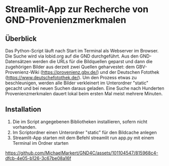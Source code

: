 # Streamlit-App zur Recherche von GND-Provenienzmerkmalen

## Überblick
Das Python-Script läuft nach Start im Terminal als Webserver im Browser. Die Suche wird via lobid.org auf die GND durchgeführt. Aus den GND-Datensätzen werden die URLs für die Bildquellen geparst und dann die zugehörigen Bilder aus derzeit zwei Quellen geharvestet: dem GBV-Provenienz-Wiki (https://provenienz.gbv.de/) und der Deutschen Fotothek (https://www.deutschefotothek.de/). Um den Prozess etwas zu beschleunigen, werden alle Bilder verkleinert im Unterordner "static" gecacht und bei neuen Suchen daraus geladen. Eine Suche nach Hunderten Provenienzmerkmalen dauert lokal beim ersten Mal meist mehrere Minuten.

## Installation

1. Die im Script angegebenen Bibliotheken installieren, sofern nicht vorhanden.
2. Im Scriptordner einen Unterordner "static" für den Bildcache anlegen
3. Streamlit-App starten mit dem Befehl streamlit run app.py mit einem Terminal im Ordner starten

https://github.com/MichaelMarkert/GND4C/assets/101104547/815968c4-dfcb-4e05-b126-3c67be08a16f
